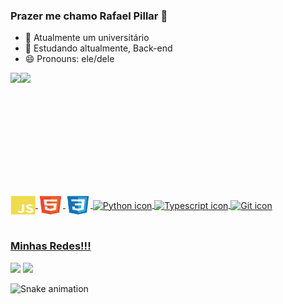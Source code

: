 ### Prazer me chamo Rafael Pillar 👋

- 🔭 Atualmente um universitário
- 🌱 Estudando altualmente, Back-end
- 😄 Pronouns: ele/dele
<div style="display: flex" >
<img height="180em" src="https://github-readme-stats-git-masterrstaa-rickstaa.vercel.app/api?username=rafabpg&amp;layout=compact&amp;langs_count=7&amp;theme=dracula" style="max-width: 100%;">
<img height="180em"  src="https://github-readme-stats-git-masterrstaa-rickstaa.vercel.app/api/top-langs/?username=rafabpg&amp;show_icons=true&amp;theme=dracula&amp;include_all_commits=true&amp;count_private=true">
 </div>
 <div>
  <a href="https://github.com/rafabpg">
</div>
<div style="display: inline_block"><br>
  <img align="center" alt="Js icon" height="30" width="40" src="https://raw.githubusercontent.com/devicons/devicon/master/icons/javascript/javascript-plain.svg">
  <img align="center" alt="HTMLicon" height="30" width="40" src="https://raw.githubusercontent.com/devicons/devicon/master/icons/html5/html5-original.svg">
  <img align="center" alt="CSS icon" height="30" width="40" src="https://raw.githubusercontent.com/devicons/devicon/master/icons/css3/css3-original.svg">
  <img align="center" alt="Python icon" height="30" width="40" src="https://cdn.jsdelivr.net/gh/devicons/devicon/icons/python/python-original.svg">
  <img align="center" alt="Typescript icon" height="30" width="40" src="https://cdn.jsdelivr.net/gh/devicons/devicon/icons/typescript/typescript-original.svg" />
  <img  align="center" alt="Git icon" height="30" width="40" src="https://cdn.jsdelivr.net/gh/devicons/devicon/icons/git/git-original.svg" />
</div>
 
 <br>
 
  ### Minhas Redes!!!
 
<div> 
  <a href="https://www.instagram.com/rafa.pillar/" target="_blank"><img src="https://img.shields.io/badge/-Instagram-%23E4405F?style=for-the-badge&logo=instagram&logoColor=white" target="_blank"></a>
 <a href="https://www.linkedin.com/in/rafapillar/" target="_blank"><img src="https://img.shields.io/badge/-LinkedIn-%230077B5?style=for-the-badge&logo=linkedin&logoColor=white" target="_blank"></a> 
 
  ![Snake animation](https://github.com/devemdobro/devemdobro/blob/output/github-contribution-grid-snake.svg)

</div>
